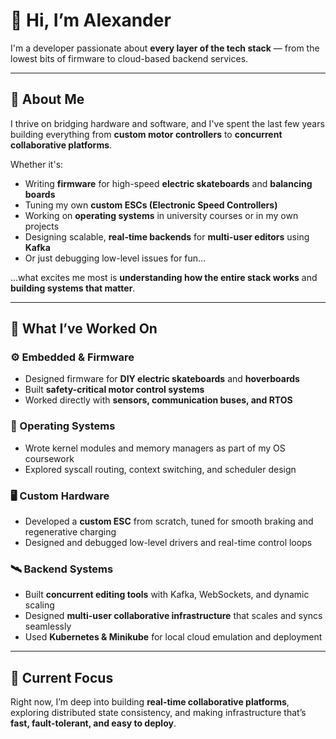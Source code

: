 # 👋 Hi, I’m Alexander

I'm a developer passionate about **every layer of the tech stack** — from the lowest bits of firmware to cloud-based backend services.

---

## 🧠 About Me

I thrive on bridging hardware and software, and I've spent the last few years building everything from **custom motor controllers** to **concurrent collaborative platforms**.

Whether it's:

- Writing **firmware** for high-speed **electric skateboards** and **balancing boards**
- Tuning my own **custom ESCs (Electronic Speed Controllers)**
- Working on **operating systems** in university courses or in my own projects
- Designing scalable, **real-time backends** for **multi-user editors** using **Kafka**
- Or just debugging low-level issues for fun...

…what excites me most is **understanding how the entire stack works** and **building systems that matter**.

---

## 🧰 What I’ve Worked On

### ⚙️ Embedded & Firmware
- Designed firmware for **DIY electric skateboards** and **hoverboards**
- Built **safety-critical motor control systems**
- Worked directly with **sensors, communication buses, and RTOS**

### 🧾 Operating Systems
- Wrote kernel modules and memory managers as part of my OS coursework
- Explored syscall routing, context switching, and scheduler design

### 🖥️ Custom Hardware
- Developed a **custom ESC** from scratch, tuned for smooth braking and regenerative charging
- Designed and debugged low-level drivers and real-time control loops

### 🛰️ Backend Systems
- Built **concurrent editing tools** with Kafka, WebSockets, and dynamic scaling
- Designed **multi-user collaborative infrastructure** that scales and syncs seamlessly
- Used **Kubernetes & Minikube** for local cloud emulation and deployment

---

## 🚀 Current Focus

Right now, I’m deep into building **real-time collaborative platforms**, exploring distributed state consistency, and making infrastructure that’s **fast, fault-tolerant, and easy to deploy**.
